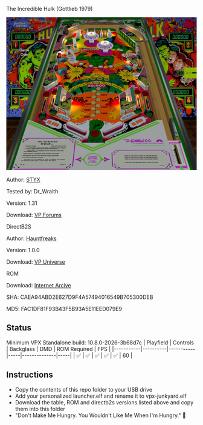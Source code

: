 The Incredible Hulk (Gottlieb 1979)

![Table Preview](https://github.com/Dr-Wraith/VPX-Images/blob/main/hulktablepreview.jpg)

Author: [STYX](https://www.vpforums.org/index.php?s=4f52c8e7de16f297b60b17013bd01932&app=core&module=search&do=user_activity&search_app=downloads&mid=62551)  

Tested by: Dr_Wraith

Version: 1.31

Download: [VP Forums](https://www.vpforums.org/index.php?app=downloads&showfile=18278)

DirectB2S

Author: [Hauntfreaks](https://vpuniverse.com/profile/5216-hauntfreaks/)  

Version: 1.0.0

Download: [VP Universe](https://vpuniverse.com/files/file/12323-junk-yard-williams-1995-b2s-with-full-dmd/)

ROM

Download: [Internet Arcive](https://archive.org/details/hulk_20240824)

SHA: CAEA94ABD2E627D9F4A57494016549B705300DEB

MD5: FAC1DF81F93B43F5B93A5E11EED079E9


## Status 

Minimum VPX Standalone build: 10.8.0-2026-3b68d7c
| Playfield | Controls | Backglass | DMD | ROM Required | FPS | 
|-----------|----------|-----------|-----|--------------|-----|
| :white_check_mark: | :white_check_mark: | :white_check_mark: | :white_check_mark: | :white_check_mark: | 60 |

## Instructions

- Copy the contents of this repo folder to your USB drive
- Add your personalized launcher.elf and rename it to vpx-junkyard.elf
- Download the table, ROM and directb2s versions listed above and copy them into this folder
- "Don't Make Me Hungry. You Wouldn't Like Me When I'm Hungry." 🐾
